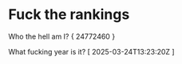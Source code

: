 # Fuck the rankings

Who the hell am I?
{ 24772460 }

What fucking year is it?
[ 2025-03-24T13:23:20Z ]
